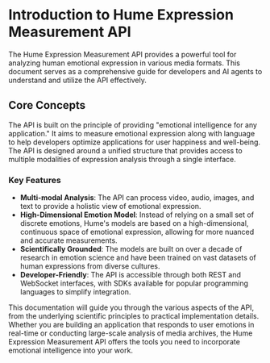 # Introduction to Hume Expression Measurement API

The Hume Expression Measurement API provides a powerful tool for analyzing human emotional expression in various media formats. This document serves as a comprehensive guide for developers and AI agents to understand and utilize the API effectively.

## Core Concepts

The API is built on the principle of providing "emotional intelligence for any application." It aims to measure emotional expression along with language to help developers optimize applications for user happiness and well-being. The API is designed around a unified structure that provides access to multiple modalities of expression analysis through a single interface.

### Key Features

*   **Multi-modal Analysis**: The API can process video, audio, images, and text to provide a holistic view of emotional expression.
*   **High-Dimensional Emotion Model**: Instead of relying on a small set of discrete emotions, Hume's models are based on a high-dimensional, continuous space of emotional expression, allowing for more nuanced and accurate measurements.
*   **Scientifically Grounded**: The models are built on over a decade of research in emotion science and have been trained on vast datasets of human expressions from diverse cultures.
*   **Developer-Friendly**: The API is accessible through both REST and WebSocket interfaces, with SDKs available for popular programming languages to simplify integration.

This documentation will guide you through the various aspects of the API, from the underlying scientific principles to practical implementation details. Whether you are building an application that responds to user emotions in real-time or conducting large-scale analysis of media archives, the Hume Expression Measurement API offers the tools you need to incorporate emotional intelligence into your work.

